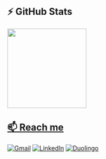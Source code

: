 ## ⚡ GitHub Stats 
<div>
<a href="https://github.com/seu-usuário-aqui">
<img loading="lazy" height="180em" src="https://github-readme-stats.vercel.app/api/top-langs/?username=GabrielMeneghini&layout=compact&langs_count=7&theme=dracula"/>
</div>

## 📫 Reach me
[![Gmail](https://img.shields.io/badge/-gabriel.meneghini.francelino@gmail.com-D14836?style=for-the-badge&logo=gmail&logoColor=white&link=mailto:gabriel.meneghini.francelino@gmail.com)](mailto:gabriel.meneghini.francelino@gmail.com)
[![LinkedIn](https://img.shields.io/badge/LinkedIn-0077B5?style=for-the-badge&logo=linkedin&logoColor=white)](https://www.linkedin.com/in/gabriel-meneghini-717109118/)
[![Duolingo](https://img.shields.io/badge/Duolingo-58CC02?style=for-the-badge&logo=Duolingo&logoColor=white)](https://www.duolingo.com/profile/Gabriel_M.F.)
